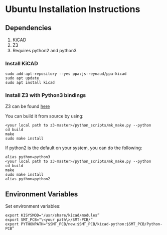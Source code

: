# Ubuntu Installation Instructions
## Dependencies
1. KiCAD
2. Z3
3. Requires python2 and python3

### Install KiCAD
```
sudo add-apt-repository --yes ppa:js-reynaud/ppa-kicad
sudo apt update
sudo apt install kicad
```

### Install Z3 with Python3 bindings
Z3 can be found [here](https://github.com/Z3Prover/z3)

You can build it from source by using:
```
<your local path to z3-master>/python_scripts/mk_make.py --python
cd build
make
sudo make install
```

If python2 is the default on your system, you can do the following:

```
alias python=python3
<your local path to z3-master>/python_scripts/mk_make.py --python
cd build
make
sudo make install
alias python=python2
```

## Environment Variables
Set environment variables:
```
export KISYSMOD="/usr/share/kicad/modules”
export SMT_PCB="\<your path\>/SMT-PCB/“
export PYTHONPATH="$SMT_PCB/new:$SMT_PCB/kicad-python:$SMT_PCB/Python-PCB”
```
